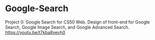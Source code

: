 # Google-Search
Project 0: Google Search for CS50 Web. Design of front-end for Google Search, Google Image Search, and Google Advanced Search.
https://youtu.be/t7kba8vevh0
